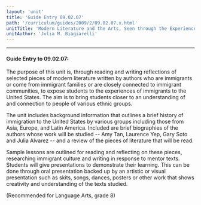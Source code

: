 ```yaml
---
layout: 'unit'
title: 'Guide Entry 09.02.07'
path: '/curriculum/guides/2009/2/09.02.07.x.html'
unitTitle: 'Modern Literature and the Arts, Seen through the Experience of American Immigrants'
unitAuthor: 'Julia M. Biagiarelli'
---
```


<body>
<hr/>
 <h4>
  Guide Entry to 09.02.07:
 </h4>
 The purpose of this unit is, through reading and writing reflections of selected pieces of modern literature written by authors who are immigrants or come from immigrant families or are closely connected to immigrant communities, to expose students to the experiences of immigrants to the United States.  The aim is to bring students closer to an understanding of and connection to people of various ethnic groups.
<p>
  The unit includes background information that outlines a brief history of immigration to the United States by various groups including those from Asia, Europe, and Latin America. Included are brief biographies of the authors whose work will be studied -- Amy Tan, Laurence Yep, Gary Soto and Julia Alvarez -- and a review of the pieces of literature that will be read.
 </p>
<p>
  Sample lessons are outlined for reading and reflecting on these pieces, researching immigrant culture and writing in response to mentor texts. Students will give presentations to demonstrate their learning. This can be done through oral presentation backed up by an artistic or visual presentation such as skits, songs, dances, posters or other work that shows creativity and understanding of the texts studied.
 </p>
<p>
  (Recommended for Language Arts, grade 8)
 </p>

</body>
